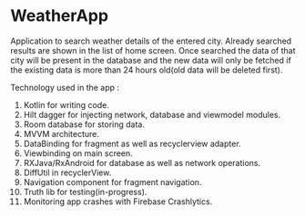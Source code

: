 # WeatherApp
Application to search weather details of the entered city.
Already searched results are shown in the list of home screen.
Once searched the data of that city will be present in the database and the new data will only be fetched if the existing data is more than 24 hours old(old data will be deleted first).

Technology used in the app :
1) Kotlin for writing code.
2) Hilt dagger for injecting network, database and viewmodel modules.
3) Room database for storing data.
4) MVVM architecture.
5) DataBinding for fragment as well as recyclerview adapter.
6) Viewbinding on main screen.
7) RXJava/RxAndroid for database as well as network operations.
8) DiffUtil in recyclerView.
9) Navigation component for fragment navigation.
10) Truth lib for testing(in-progress).
11) Monitoring app crashes with Firebase Crashlytics.
